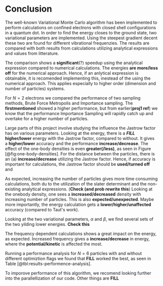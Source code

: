 # Conclusion
<!-- Summerize what we have done--> 
The well-known Variational Monte Carlo algorithm has been implemented to perform calculations on confined electrons with closed shell configurations in a quantum dot. In order to find the energy closes to the ground state, two variational parameters are implemented. Using the steepest gradient decent these two are found for different vibrational frequenzies. The results are compared with both results from calculations utilizing analytical expressions and values from litterature. 

The comparison shows a **significant**(?) speedup using the analytical expression compared to numerical calculations. The energies **are more/less off** for the numerical approach. Hence, if an anlytical expression is obtainable, it is recomended implementing this, inestead of the using the numerical approach. This applies especially to higher order (dimension and number of particles) systems. 

<!-- Say something about the different performance of Brute force vs. Importance sampling--> 
For $N = 2$ electrons we compared the performance of two sampling methods, Brute Force Metropolis and Importance sampling. The **firstmentioned** showed a higher performance, but from earlier(**proj1 ref**) we know that the performance Importance Sampling will rapidly catch up and overtake for a higher number of particles. 

<!-- Effect of the Jastrow factor: particle distance, one-body density, energy --> 
Large parts of this project involve studying the influence the Jastrow factor has on various parameters. Looking at the energy, there is a **$FILL$ higher/lower** energy with the Jastrow factor, compared to without. It gives a **higher/lower** accuracy and the performance **increase/decrease**. The effect of the one-body densities is even **greater(/less)**, as seen in Figure [@fig:one-body-densities]. For the distance between the particles, there is an (a) **increase/decrease** utilizing the Jastrow factor. Hence, if accuracy is important for calculations, the Jastrow factor should be **used/turned off** and <!-- say something about if it the performance is more important - just when to use the factor and when one should not-->

<!-- Comment on what happens using a higher number of particles - time, algorithms, problems, accuracy--> 
As expected, increasing the number of particles gives more time consuming calculations, both du to the utilization of the slater determinant and the non-existing analytical expressions. (**Check (and prob rewrite this**)
Looking at the onebody density, one sees a **increased/decreased** density with increasing number of particles. This is also **expected/unexpected**. Maybe more importantly, the energy calculation gets a **lower/higher/unaffected** accuracy (compared to Taut's work). 

<!-- Say something about the variational parameters (using two instead of one)--> 
Looking at the two variational parameters, $\alpha$ and $\beta$, we find several sets of the two yilding lower energies. **Check this**

<!-- Effect of the interaction/pertubation: energy, distance?,  one-body density if we have calculated it - this is maybe unneccecary--> 


<!-- Dependency of different frequencies --> 
The frequency dependent calculations shows a great impact on the energy, as expected. Increased frequency gives a **increase/decrease** in energy, where the **potential/kinetic** is affected the most. 

<!-- Optimization --> 
Running a performance analysis for $N = 6$ particles with and without different optimiztion flags we found that **FILL** worked the best, as seen in Table [@tbl:results-performence-analysis]. 

<!-- Future work/improvements  - important --> 
To imporove performance of this algorithm, we recomend looking further into the parallellization of our code. Other things are **FILL**
